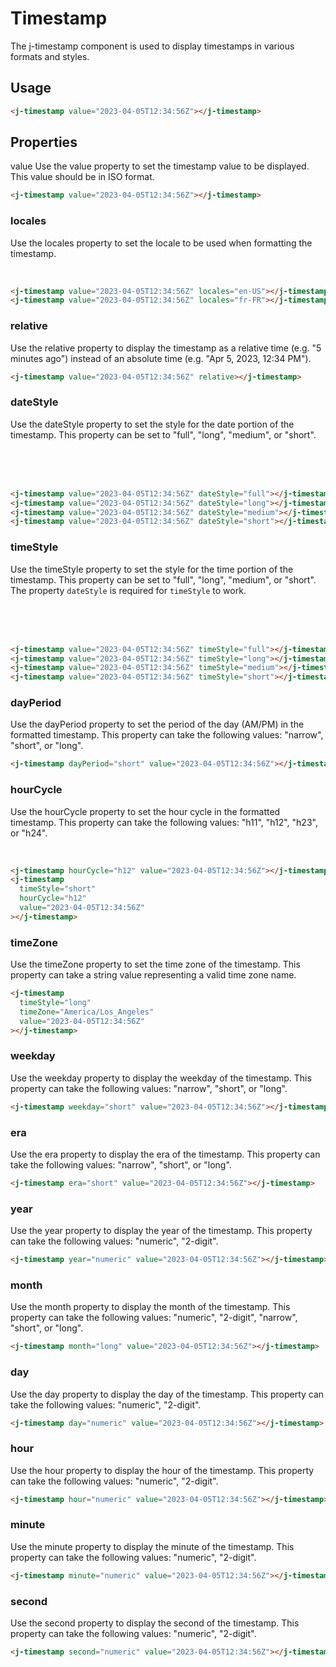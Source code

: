 # Timestamp

The j-timestamp component is used to display timestamps in various formats and styles.

## Usage

<j-timestamp value="2023-04-05T12:34:56Z"></j-timestamp>

```html
<j-timestamp value="2023-04-05T12:34:56Z"></j-timestamp>
```

## Properties

value <Badge type="info" text="string" />
Use the value property to set the timestamp value to be displayed. This value should be in ISO format.

<j-timestamp value="2023-04-05T12:34:56Z"></j-timestamp>

```html
<j-timestamp value="2023-04-05T12:34:56Z"></j-timestamp>
```

### locales <Badge type="info" text="string" />

Use the locales property to set the locale to be used when formatting the timestamp.

<j-timestamp value="2023-04-05T12:34:56Z" locales="en-US"></j-timestamp><br />
<j-timestamp value="2023-04-05T12:34:56Z" locales="fr-FR"></j-timestamp>

```html
<j-timestamp value="2023-04-05T12:34:56Z" locales="en-US"></j-timestamp>
<j-timestamp value="2023-04-05T12:34:56Z" locales="fr-FR"></j-timestamp>
```

### relative <Badge type="info" text="boolean" />

Use the relative property to display the timestamp as a relative time (e.g. "5 minutes ago") instead of an absolute time (e.g. "Apr 5, 2023, 12:34 PM").

<j-timestamp value="2023-04-05T12:34:56Z" relative></j-timestamp>

```html
<j-timestamp value="2023-04-05T12:34:56Z" relative></j-timestamp>
```

### dateStyle <Badge type="info" text="string" />

Use the dateStyle property to set the style for the date portion of the timestamp. This property can be set to "full", "long", "medium", or "short".

<j-timestamp value="2023-04-05T12:34:56Z" dateStyle="full"></j-timestamp><br />
<j-timestamp value="2023-04-05T12:34:56Z" dateStyle="long"></j-timestamp><br />
<j-timestamp value="2023-04-05T12:34:56Z" dateStyle="medium"></j-timestamp><br />
<j-timestamp value="2023-04-05T12:34:56Z" dateStyle="short"></j-timestamp>

```html
<j-timestamp value="2023-04-05T12:34:56Z" dateStyle="full"></j-timestamp>
<j-timestamp value="2023-04-05T12:34:56Z" dateStyle="long"></j-timestamp>
<j-timestamp value="2023-04-05T12:34:56Z" dateStyle="medium"></j-timestamp>
<j-timestamp value="2023-04-05T12:34:56Z" dateStyle="short"></j-timestamp>
```

### timeStyle <Badge type="info" text="string" />

Use the timeStyle property to set the style for the time portion of the timestamp. This property can be set to "full", "long", "medium", or "short". The property `dateStyle` is required for `timeStyle` to work.

<j-timestamp value="2023-04-05T12:34:56Z" timeStyle="full"></j-timestamp><br />
<j-timestamp value="2023-04-05T12:34:56Z" timeStyle="long"></j-timestamp><br />
<j-timestamp value="2023-04-05T12:34:56Z" timeStyle="medium"></j-timestamp><br />
<j-timestamp value="2023-04-05T12:34:56Z" timeStyle="short"></j-timestamp>

```html
<j-timestamp value="2023-04-05T12:34:56Z" timeStyle="full"></j-timestamp>
<j-timestamp value="2023-04-05T12:34:56Z" timeStyle="long"></j-timestamp>
<j-timestamp value="2023-04-05T12:34:56Z" timeStyle="medium"></j-timestamp>
<j-timestamp value="2023-04-05T12:34:56Z" timeStyle="short"></j-timestamp>
```

### dayPeriod <Badge type="info" text="string" />

Use the dayPeriod property to set the period of the day (AM/PM) in the formatted timestamp. This property can take the following values: "narrow", "short", or "long".

<j-timestamp dayPeriod="short" value="2023-04-05T12:34:56Z"></j-timestamp>

```html
<j-timestamp dayPeriod="short" value="2023-04-05T12:34:56Z"></j-timestamp>
```

### hourCycle <Badge type="info" text="string" />

Use the hourCycle property to set the hour cycle in the formatted timestamp. This property can take the following values: "h11", "h12", "h23", or "h24".

<j-timestamp timeStyle="short" hourCycle="h24" value="2023-04-05T12:34:56Z"></j-timestamp><br/>
<j-timestamp timeStyle="short" hourCycle="h12" value="2023-04-05T12:34:56Z"></j-timestamp>

```html
<j-timestamp hourCycle="h12" value="2023-04-05T12:34:56Z"></j-timestamp>
<j-timestamp
  timeStyle="short"
  hourCycle="h12"
  value="2023-04-05T12:34:56Z"
></j-timestamp>
```

### timeZone <Badge type="info" text="string" />

Use the timeZone property to set the time zone of the timestamp. This property can take a string value representing a valid time zone name.

<j-timestamp timeStyle="long" timeZone="America/Los_Angeles" value="2023-04-05T12:34:56Z"></j-timestamp>

```html
<j-timestamp
  timeStyle="long"
  timeZone="America/Los_Angeles"
  value="2023-04-05T12:34:56Z"
></j-timestamp>
```

### weekday <Badge type="info" text="string" />

Use the weekday property to display the weekday of the timestamp. This property can take the following values: "narrow", "short", or "long".

<j-timestamp weekday="short" value="2023-04-05T12:34:56Z"></j-timestamp>

```html
<j-timestamp weekday="short" value="2023-04-05T12:34:56Z"></j-timestamp>
```

### era <Badge type="info" text="string" />

Use the era property to display the era of the timestamp. This property can take the following values: "narrow", "short", or "long".

<j-timestamp era="short" value="2023-04-05T12:34:56Z"></j-timestamp>

```html
<j-timestamp era="short" value="2023-04-05T12:34:56Z"></j-timestamp>
```

### year <Badge type="info" text="string" />

Use the year property to display the year of the timestamp. This property can take the following values: "numeric", "2-digit".

<j-timestamp year="numeric" value="2023-04-05T12:34:56Z"></j-timestamp>

```html
<j-timestamp year="numeric" value="2023-04-05T12:34:56Z"></j-timestamp>
```

### month <Badge type="info" text="string" />

Use the month property to display the month of the timestamp. This property can take the following values: "numeric", "2-digit", "narrow", "short", or "long".

<j-timestamp month="long" value="2023-04-05T12:34:56Z"></j-timestamp>

```html
<j-timestamp month="long" value="2023-04-05T12:34:56Z"></j-timestamp>
```

### day <Badge type="info" text="string" />

Use the day property to display the day of the timestamp. This property can take the following values: "numeric", "2-digit".

<j-timestamp day="numeric" value="2023-04-05T12:34:56Z"></j-timestamp>

```html
<j-timestamp day="numeric" value="2023-04-05T12:34:56Z"></j-timestamp>
```

### hour <Badge type="info" text="string" />

Use the hour property to display the hour of the timestamp. This property can take the following values: "numeric", "2-digit".

<j-timestamp hour="numeric" value="2023-04-05T12:34:56Z"></j-timestamp>

```html
<j-timestamp hour="numeric" value="2023-04-05T12:34:56Z"></j-timestamp>
```

### minute <Badge type="info" text="string" />

Use the minute property to display the minute of the timestamp. This property can take the following values: "numeric", "2-digit".

<j-timestamp minute="numeric" value="2023-04-05T12:34:56Z"></j-timestamp>

```html
<j-timestamp minute="numeric" value="2023-04-05T12:34:56Z"></j-timestamp>
```

### second <Badge type="info" text="string" />

Use the second property to display the second of the timestamp. This property can take the following values: "numeric", "2-digit".

<j-timestamp second="numeric" value="2023-04-05T12:34:56Z"></j-timestamp>

```html
<j-timestamp second="numeric" value="2023-04-05T12:34:56Z"></j-timestamp>
```
